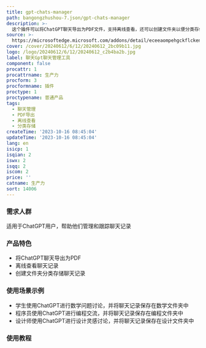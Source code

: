 ```yaml
---
title: gpt-chats-manager
path: bangongzhushou-7.json/gpt-chats-manager
description: >-
  这个插件可以将ChatGPT聊天导出为PDF文件，支持离线查看，还可以创建文件夹以便分类存储相关聊天记录。适用于经常使用ChatGPT的学生，帮助他们跟踪聊天记录，例如，可以将所有与数学相关的聊天存储在数学文件夹中。导出的PDF文件支持表格和代码片段。
source: >-
  https://microsoftedge.microsoft.com/addons/detail/eceeaompehgckflckenmknnkffgpeomj
cover: /cover/20240612/6/12/20240612_2bc09b11.jpg
logo: /logo/20240612/6/12/20240612_c2b4ba2b.jpg
label: 聊天Gpt聊天管理工具
component: false
procattr: 1
procattrname: 生产力
procform: 3
procformname: 插件
proctype: 1
proctypename: 普通产品
tags:
  - 聊天管理
  - PDF导出
  - 离线查看
  - 分类存储
createTime: '2023-10-16 08:45:04'
updateTime: '2023-10-16 08:45:04'
lang: en
isicp: 1
isqian: 2
iswx: 2
isqq: 2
iscom: 2
price: ''
catname: 生产力
sort: 14006
---
```




### 需求人群
适用于ChatGPT用户，帮助他们管理和跟踪聊天记录

### 产品特色
- 将ChatGPT聊天导出为PDF
- 离线查看聊天记录
- 创建文件夹分类存储聊天记录

### 使用场景示例
- 学生使用ChatGPT进行数学问题讨论，并将聊天记录保存在数学文件夹中
- 程序员使用ChatGPT进行编程交流，并将聊天记录保存在编程文件夹中
- 设计师使用ChatGPT进行设计灵感讨论，并将聊天记录保存在设计文件夹中

### 使用教程


  
